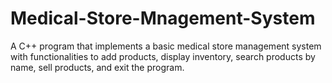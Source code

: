 # Medical-Store-Mnagement-System
A C++ program that implements a basic medical store management system with functionalities to add products, display inventory, search products by name, sell products, and exit the program. 
